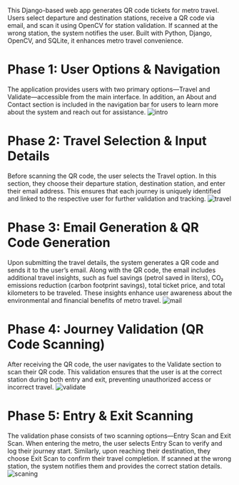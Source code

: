 This Django-based web app generates QR code tickets for metro travel. Users select departure and destination stations, receive a QR code via email, and scan it using OpenCV for station validation. If scanned at the wrong station, the system notifies the user. Built with Python, Django, OpenCV, and SQLite, it enhances metro travel convenience.

# Phase 1: User Options & Navigation
The application provides users with two primary options—Travel and Validate—accessible from the main interface. In addition, an About and Contact section is included in the navigation bar for users to learn more about the system and reach out for assistance.
![intro](https://github.com/user-attachments/assets/052fcf21-1504-40d7-8a31-e926dd3b8dfd)

# Phase 2: Travel Selection & Input Details
Before scanning the QR code, the user selects the Travel option. In this section, they choose their departure station, destination station, and enter their email address. This ensures that each journey is uniquely identified and linked to the respective user for further validation and tracking.
![travel](https://github.com/user-attachments/assets/83095c42-b736-44b5-bfa3-a6af8e2b8468)

# Phase 3: Email Generation & QR Code Generation 
Upon submitting the travel details, the system generates a QR code and sends it to the user’s email. Along with the QR code, the email includes additional travel insights, such as fuel savings (petrol saved in liters), CO₂ emissions reduction (carbon footprint savings), total ticket price, and total kilometers to be traveled. These insights enhance user awareness about the environmental and financial benefits of metro travel.
![mail](https://github.com/user-attachments/assets/2d9368a2-8891-4c2c-adb9-13b5b798be12)

# Phase 4: Journey Validation (QR Code Scanning)
After receiving the QR code, the user navigates to the Validate section to scan their QR code. This validation ensures that the user is at the correct station during both entry and exit, preventing unauthorized access or incorrect travel.
![validate](https://github.com/user-attachments/assets/47059460-9787-458a-bc8f-92eb77eea08e)

# Phase 5: Entry & Exit Scanning
The validation phase consists of two scanning options—Entry Scan and Exit Scan. When entering the metro, the user selects Entry Scan to verify and log their journey start. Similarly, upon reaching their destination, they choose Exit Scan to confirm their travel completion. If scanned at the wrong station, the system notifies them and provides the correct station details.
![scaning](https://github.com/user-attachments/assets/e5726b57-fedf-4b88-8d06-e9fb7819beb5)

